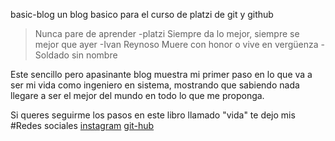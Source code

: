 basic-blog
un blog basico para el curso de platzi de git y github

>Nunca pare de aprender -platzi
>Siempre da lo mejor, siempre se mejor que ayer -Ivan Reynoso
>Muere con honor o vive en vergüenza -Soldado sin nombre

Este sencillo pero apasinante blog muestra mi primer paso en lo que va a ser mi vida como ingeniero en sistema, mostrando que sabiendo nada llegare a ser el mejor del mundo en todo lo que me proponga.

Si queres seguirme los pasos en este libro llamado "vida" te dejo mis
#Redes sociales
[instagram](http://instagram.com/ivi.reynoso77 "instagram")
[git-hub](https://github.com/EaterOfTheVoid "git-hub")
